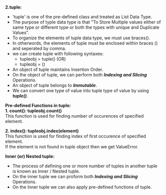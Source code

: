 **2.tuple:**<br>
- 'tuple' is one of the pre-defined class and treated as List Data Type.
- The purpose of typle data type is that "To Store Multiple values either of same type or different type or both the types with unique and Duplicate Values".
- To organize the elements of tuple data type, we must use braces().
- In otherwords, the elements of tuple must be enclosed within braces () and seperated by comma.
- we can create tuple with following syntaxes:
  - tupleobj = tuple() (OR) <br>
  - tupleobj = ()
- An object of tuple maintains Insertion Order.
- On the object of tuple, we can perform both **_Indexing and Slicing_** Operations.
- An object of tuple belongs to **_Immutable_**.
- We can convert one type of value into tuple type of value by using **_tuple()_**.

**Pre-defined Functions in tuple:**<br>
**1. count(): tupleobj.count()**<br>
This function is used for finding number of occurences of specified element.

**2. index(): tupleobj.index(element)**<br>
This function is used for finding index of first occurence of specified element.<br>
If the element is not found in tuple object then we get ValueError.

**Inner (or) Nested tuple:**<br>
- The process of defining one or more number of tuples in another tuple is known as Inner / Nested tuple.
- On the inner tuple we can proform both **_Indexing and Slicing_** Operations.
- On the Inner tuple we can also apply pre-defined functions of tuple.
